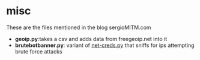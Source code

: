 # misc
These are the files mentioned in the blog sergioMITM.com
* **geoip.py**:takes a csv and adds data from freegeoip.net into it
* **brutebotbanner.py**: variant of [net-creds.py](https://github.com/DanMcInerney/net-creds/blob/master/net-creds.py) that sniffs for ips attempting brute force attacks
